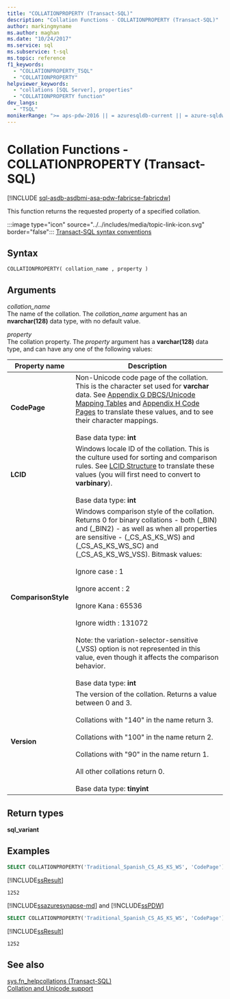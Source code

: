 ```yaml
---
title: "COLLATIONPROPERTY (Transact-SQL)"
description: "Collation Functions - COLLATIONPROPERTY (Transact-SQL)"
author: markingmyname
ms.author: maghan
ms.date: "10/24/2017"
ms.service: sql
ms.subservice: t-sql
ms.topic: reference
f1_keywords:
  - "COLLATIONPROPERTY_TSQL"
  - "COLLATIONPROPERTY"
helpviewer_keywords:
  - "collations [SQL Server], properties"
  - "COLLATIONPROPERTY function"
dev_langs:
  - "TSQL"
monikerRange: ">= aps-pdw-2016 || = azuresqldb-current || = azure-sqldw-latest || >= sql-server-2016 || >= sql-server-linux-2017 || = azuresqldb-mi-current||=fabric"
---
```

# Collation Functions - COLLATIONPROPERTY (Transact-SQL)
[!INCLUDE [sql-asdb-asdbmi-asa-pdw-fabricse-fabricdw](../../includes/applies-to-version/sql-asdb-asdbmi-asa-pdw-fabricse-fabricdw.md)]

This function returns the requested property of a specified collation.
  
:::image type="icon" source="../../includes/media/topic-link-icon.svg" border="false"::: [Transact-SQL syntax conventions](../../t-sql/language-elements/transact-sql-syntax-conventions-transact-sql.md)
  
## Syntax  
  
```syntaxsql
COLLATIONPROPERTY( collation_name , property )  
```  
  
## Arguments
*collation_name*  
The name of the collation. The *collation_name* argument has an **nvarchar(128)** data type, with no default value.
  
*property*  
The collation property. The *property* argument has a **varchar(128)** data type, and can have any one of the following values:
  
|Property name|Description|  
|---|---|
|**CodePage**|Non-Unicode code page of the collation. This is the character set used for **varchar** data. See [Appendix G DBCS/Unicode Mapping Tables](/previous-versions/cc194886(v=msdn.10)) and [Appendix H Code Pages](/previous-versions/cc195051(v=msdn.10)) to translate these values, and to see their character mappings.<br /><br />Base data type: **int**|  
|**LCID**|Windows locale ID of the collation. This is the culture used for sorting and comparison rules. See [LCID Structure](/openspecs/windows_protocols/ms-lcid/63d3d639-7fd2-4afb-abbe-0d5b5551eef8) to translate these values (you will first need to convert to **varbinary**).<br /><br />Base data type: **int**|  
|**ComparisonStyle**|Windows comparison style of the collation. Returns 0 for binary collations - both (\_BIN) and (\_BIN2) - as well as when all properties are sensitive - (\_CS\_AS\_KS\_WS) and (\_CS\_AS\_KS\_WS\_SC) and (\_CS\_AS\_KS\_WS\_VSS). Bitmask values:<br /><br /> Ignore case : 1<br /><br /> Ignore accent : 2<br /><br /> Ignore Kana : 65536<br /><br /> Ignore width : 131072<br /><br /> Note: the variation-selector-sensitive (\_VSS) option is not represented in this value, even though it affects the comparison behavior.<br /><br />Base data type: **int**|  
|**Version**|The version of the collation. Returns a value between 0 and 3.<br /><br /> Collations with "140" in the name return 3.<br /><br /> Collations with "100" in the name return 2.<br /><br /> Collations with "90" in the name return 1.<br /><br /> All other collations return 0.<br /><br />Base data type: **tinyint**|  
  
## Return types
**sql_variant**
  
## Examples  
  
```sql
SELECT COLLATIONPROPERTY('Traditional_Spanish_CS_AS_KS_WS', 'CodePage');  
```  
  
[!INCLUDE[ssResult](../../includes/ssresult-md.md)]
  
```
1252   
```  
  
[!INCLUDE[ssazuresynapse-md](../../includes/ssazuresynapse-md.md)] and [!INCLUDE[ssPDW](../../includes/sspdw-md.md)]  
  
```sql
SELECT COLLATIONPROPERTY('Traditional_Spanish_CS_AS_KS_WS', 'CodePage')  
```  
  
[!INCLUDE[ssResult](../../includes/ssresult-md.md)]
  
```
1252   
```  
  
## See also
[sys.fn_helpcollations &#40;Transact-SQL&#41;](../../relational-databases/system-functions/sys-fn-helpcollations-transact-sql.md)    
[Collation and Unicode support](../../relational-databases/collations/collation-and-unicode-support.md)  
